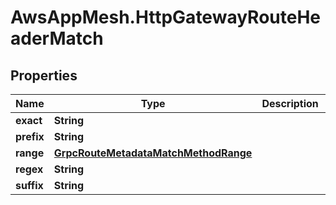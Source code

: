 # AwsAppMesh.HttpGatewayRouteHeaderMatch

## Properties

Name | Type | Description | Notes
------------ | ------------- | ------------- | -------------
**exact** | **String** |  | [optional] 
**prefix** | **String** |  | [optional] 
**range** | [**GrpcRouteMetadataMatchMethodRange**](GrpcRouteMetadataMatchMethodRange.md) |  | [optional] 
**regex** | **String** |  | [optional] 
**suffix** | **String** |  | [optional] 


